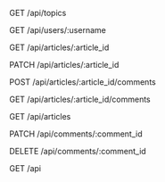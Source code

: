 GET /api/topics

GET /api/users/:username

GET /api/articles/:article_id

PATCH /api/articles/:article_id

POST /api/articles/:article_id/comments

GET /api/articles/:article_id/comments

GET /api/articles

PATCH /api/comments/:comment_id

DELETE /api/comments/:comment_id

GET /api
